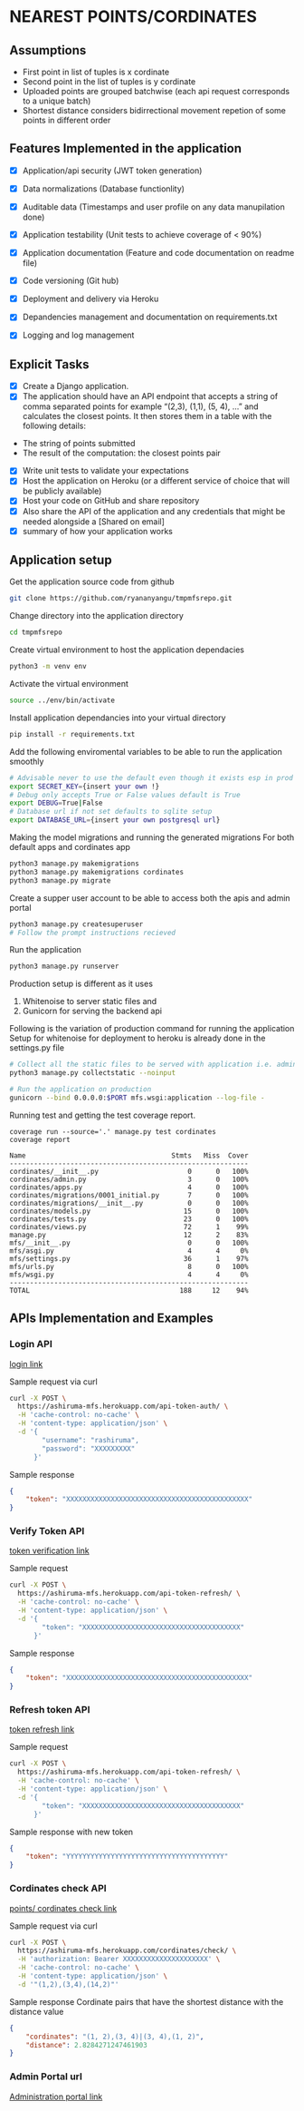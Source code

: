 # NEAREST POINTS/CORDINATES

## Assumptions 
- First point in list of tuples is x cordinate
- Second point in the list of tuples is y cordinate
- Uploaded points are grouped batchwise (each api request corresponds to a unique batch)
- Shortest distance considers bidirrectional movement repetion of some points in different order


## Features Implemented in the application
- [X] Application/api security (JWT token generation)
- [X] Data normalizations (Database functionlity)
- [X] Auditable data (Timestamps and user profile on any data manupilation done)
- [X] Application testability (Unit tests to achieve coverage of < 90%)
- [X] Application documentation (Feature and code documentation on readme file)
- [X] Code versioning (Git hub)
- [X] Deployment and delivery via Heroku
- [X] Depandencies management and documentation on requirements.txt 
- [X] Logging and log management



## Explicit Tasks
- [X] Create a Django application. 
- [X] The application should have an API endpoint that accepts a string of comma separated
points for example “(2,3), (1,1), (5, 4), ...” and calculates the closest points. It then stores them
in a table with the following details: 
- The string of points submitted
- The result of the computation: the closest points pair
- [X] Write unit tests to validate your expectations
- [X] Host the application on Heroku (or a different service of choice that will be publicly
available)
- [X] Host your code on GitHub and share repository
- [X] Also share the API of the application and any credentials that might be needed alongside a [Shared on email]
- [X] summary of how your application works

## Application setup
Get the application source code from github
```bash
git clone https://github.com/ryananyangu/tmpmfsrepo.git
```
Change directory into the application directory

```bash 
cd tmpmfsrepo
```

Create virtual environment to host the application dependacies
```bash
python3 -m venv env
```
Activate the virtual environment 
```bash
source ../env/bin/activate
```
Install application dependancies into your virtual directory
```bash
pip install -r requirements.txt
```

Add the following enviromental variables to be able to run the application smoothly
```bash
# Advisable never to use the default even though it exists esp in prod
export SECRET_KEY={insert your own !}
# Debug only accepts True or False values default is True
export DEBUG=True|False
# Database url if not set defaults to sqlite setup
export DATABASE_URL={insert your own postgresql url}
```

Making the model migrations and running the generated migrations
For both default apps and cordinates app
```bash
python3 manage.py makemigrations
python3 manage.py makemigrations cordinates
python3 manage.py migrate
```


Create a supper user account to be able to access both the apis and admin portal
```bash
python3 manage.py createsuperuser
# Follow the prompt instructions recieved
```

Run the application
```bash
python3 manage.py runserver
```

Production setup is different as it uses
1. Whitenoise to server static files and 
2. Gunicorn for serving the backend api

Following is the variation of production command for running the application
Setup for whitenoise for deployment to heroku is already done in the settings.py file

```bash
# Collect all the static files to be served with application i.e. admin, rest_api browser etc.
python3 manage.py collectstatic --noinput

# Run the application on production
gunicorn --bind 0.0.0.0:$PORT mfs.wsgi:application --log-file -
```




Running test and getting the test coverage report.
```
coverage run --source='.' manage.py test cordinates
coverage report

Name                                    Stmts   Miss  Cover
-----------------------------------------------------------
cordinates/__init__.py                      0      0   100%
cordinates/admin.py                         3      0   100%
cordinates/apps.py                          4      0   100%
cordinates/migrations/0001_initial.py       7      0   100%
cordinates/migrations/__init__.py           0      0   100%
cordinates/models.py                       15      0   100%
cordinates/tests.py                        23      0   100%
cordinates/views.py                        72      1    99%
manage.py                                  12      2    83%
mfs/__init__.py                             0      0   100%
mfs/asgi.py                                 4      4     0%
mfs/settings.py                            36      1    97%
mfs/urls.py                                 8      0   100%
mfs/wsgi.py                                 4      4     0%
-----------------------------------------------------------
TOTAL                                     188     12    94%                                                                                          
```

## APIs Implementation and Examples 
### Login API
[login link](https://ashiruma-mfs.herokuapp.com/api-token-auth/)

Sample request via curl
```bash
curl -X POST \
  https://ashiruma-mfs.herokuapp.com/api-token-auth/ \
  -H 'cache-control: no-cache' \
  -H 'content-type: application/json' \
  -d '{
        "username": "rashiruma",
        "password": "XXXXXXXXX"
      }'
```

Sample response
```json
{
    "token": "XXXXXXXXXXXXXXXXXXXXXXXXXXXXXXXXXXXXXXXXXXXXX"
}
```

### Verify Token API
[token verification link](https://ashiruma-mfs.herokuapp.com/api-token-verify/)

Sample request
```bash
curl -X POST \
  https://ashiruma-mfs.herokuapp.com/api-token-refresh/ \
  -H 'cache-control: no-cache' \
  -H 'content-type: application/json' \
  -d '{
        "token": "XXXXXXXXXXXXXXXXXXXXXXXXXXXXXXXXXXXXXXX"
      }'
```

Sample response
```json
{
    "token": "XXXXXXXXXXXXXXXXXXXXXXXXXXXXXXXXXXXXXXXXXXXXX"
}
```


### Refresh token API 
[token refresh link](https://ashiruma-mfs.herokuapp.com/api-token-refresh/)

Sample request
```bash
curl -X POST \
  https://ashiruma-mfs.herokuapp.com/api-token-refresh/ \
  -H 'cache-control: no-cache' \
  -H 'content-type: application/json' \
  -d '{
        "token": "XXXXXXXXXXXXXXXXXXXXXXXXXXXXXXXXXXXXXXX"
      }'
```

Sample response with new token
```json
{
    "token": "YYYYYYYYYYYYYYYYYYYYYYYYYYYYYYYYYYYYYYY"
}
```

### Cordinates check API
[points/ cordinates check link](https://ashiruma-mfs.herokuapp.com/cordinates/check/)

Sample request via curl
```bash
curl -X POST \
  https://ashiruma-mfs.herokuapp.com/cordinates/check/ \
  -H 'authorization: Bearer XXXXXXXXXXXXXXXXXXXXX' \
  -H 'cache-control: no-cache' \
  -H 'content-type: application/json' \
  -d '"(1,2),(3,4),(14,2)"'
```

Sample response
Cordinate pairs that have the shortest distance with the distance value
```json
{
    "cordinates": "(1, 2),(3, 4)|(3, 4),(1, 2)",
    "distance": 2.8284271247461903
}
```
### Admin Portal url 
[Administration portal link](https://ashiruma-mfs.herokuapp.com/admin/)